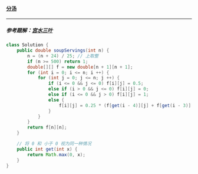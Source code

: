 #### <a href="https://leetcode.cn/problems/soup-servings/">分汤</a>

----------------------

##### 参考题解：[宫水三叶](https://leetcode.cn/problems/soup-servings/solution/by-ac_oier-3n1h/)

```java
class Solution {
    public double soupServings(int n) {
        n = (n + 24) / 25; // 上取整
        if (n >= 500) return 1;
        double[][] f = new double[n + 1][n + 1];
        for (int i = 0; i <= n; i ++) {
            for (int j = 0; j <= n; j ++) {
                if (i <= 0 && j <= 0) f[i][j] = 0.5;
                else if (i > 0 && j <= 0) f[i][j] = 0;
                else if (i <= 0 && j > 0) f[i][j] = 1;
                else {
                    f[i][j] = 0.25 * (f[get(i - 4)][j] + f[get(i - 3)][get(j - 1)] + f[get(i - 2)][get(j - 2)] + f[get(i - 1)][get(j - 3)]);
                }
            }
        }
        return f[n][n];
    }

    // 将 0 和 小于 0 视为同一种情况
    public int get(int x) {
        return Math.max(0, x);
    }
}
```

